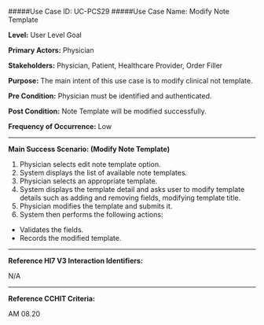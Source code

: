 #####Use Case ID: UC-PCS29
#####Use Case Name: Modify Note Template

**Level:**                     User Level Goal

**Primary Actors:**            Physician

**Stakeholders:**              Physician, Patient, Healthcare Provider, Order Filler

**Purpose:**                   The main intent of this use case is to modify clinical not template.

**Pre Condition:**             Physician must be identified and authenticated. 

**Post Condition:**            Note Template will be modified successfully.

**Frequency of Occurrence:**   Low
__________________________________________________________
**Main Success Scenario: (Modify Note Template)**

1. Physician selects edit note template option.
2. System displays the list of available note templates.
3. Physician selects an appropriate template.
4. System displays the template detail and asks user to modify template details such as adding and removing fields, modifying template title.
5. Physician modifies the template and submits it.
6. System then performs the following actions:
  * Validates the fields.
  * Records the modified template.

________________________________________________________________________
**Reference Hl7 V3 Interaction Identifiers:**

N/A
_______________________________________________________________
**Reference CCHIT Criteria:**

AM 08.20
